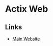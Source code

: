 # Actix Web

<!--
https://youtube.com/watch?v=Rnw-x21kGaA
-->

## Links

- [Main Website](https://actix.rs)
